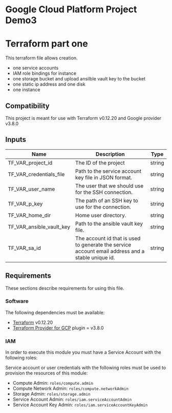 # Google Cloud Platform Project Demo3

# Terraform part one

This terraform file  allows  creation.

- one service accounts
- IAM role bindings for instance
- one storage bucket and upload ansilble vault key to the bucket
- one static ip address and one disk
- one instance

## Compatibility

This project is meant for use with Terraform v0.12.20 and Google provider v3.8.0
<!-- BEGINNING OF PRE-COMMIT-TERRAFORM DOCS HOOK -->
## Inputs

| Name | Description | Type |
|------|-------------|:----:|
| TF\_VAR\_project\_id  | The ID of the project | string |
| TF\_VAR\_credentials\_file | Path to the service account key file in JSON format. | string |
| TF\_VAR\_user\_name | The user that we should use for the SSH connection. | string |
| TF\_VAR\_p\_key | The path of an SSH key to use for the connection. | string |
| TF\_VAR\_home\_dir | Home user directory. | string |
| TF\_VAR\_ansible\_vault\_key | Path to the ansible vault key file. | string |
| TF\_VAR\_sa\_id | The account id that is used to generate the service account email address and a stable unique id. | string |
<!-- END OF PRE-COMMIT-TERRAFORM DOCS HOOK -->

## Requirements

These sections describe requirements for using this file.

### Software

The following dependencies must be available:

- [Terraform][terraform] v0.12.20
- [Terraform Provider for GCP][terraform-provider-gcp] plugin = v3.8.0

### IAM
In order to execute this module you must have a Service Account with the
following roles:


Service account or user credentials with the following roles must be used to provision the resources of this module:

- Compute Admin: `roles/compute.admin`
- Compute Network Admin: `roles/compute.networkAdmin`
- Storage Admin: `roles/storage.admin`
- Service Account Admin: `roles/iam.serviceAccountAdmin`
- Service Account Key Admin: `roles/iam.serviceAccountKeyAdmin` 


[terraform-provider-gcp]: https://www.terraform.io/docs/providers/google/index.html
[terraform]: https://www.terraform.io/downloads.html
